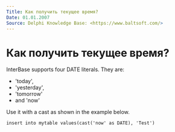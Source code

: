 ```yaml
---
Title: Как получить текущее время?
Date: 01.01.2007
Source: Delphi Knowledge Base: <https://www.baltsoft.com/>
---
```



Как получить текущее время?
===========================

InterBase supports four DATE literals.
They are:
- 'today',
- 'yesterday',
- 'tomorrow'
- and 'now'

Use it with a cast as shown in the example below.

    insert into mytable values(cast('now' as DATE), 'Test')

